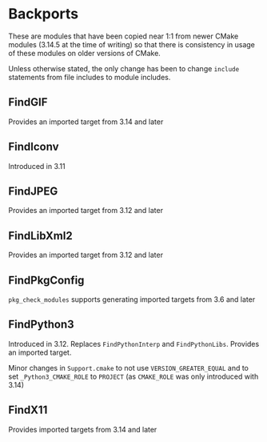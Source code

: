 Backports
=========

These are modules that have been copied near 1:1 from newer CMake modules (3.14.5 at the time of writing) so that there is consistency in usage of these modules on older versions of CMake.

Unless otherwise stated, the only change has been to change `include` statements from file includes to module includes.

## FindGIF
Provides an imported target from 3.14 and later

## FindIconv
Introduced in 3.11

## FindJPEG
Provides an imported target from 3.12 and later

## FindLibXml2
Provides an imported target from 3.12 and later

## FindPkgConfig
`pkg_check_modules` supports generating imported targets from 3.6 and later

## FindPython3
Introduced in 3.12. Replaces `FindPythonInterp` and `FindPythonLibs`. Provides an imported target.

Minor changes in `Support.cmake` to not use `VERSION_GREATER_EQUAL` and to set `_Python3_CMAKE_ROLE` to `PROJECT` (as `CMAKE_ROLE` was only introduced with 3.14)

## FindX11
Provides imported targets from 3.14 and later
